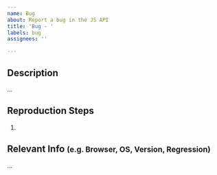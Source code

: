 ```yaml
---
name: Bug
about: Report a bug in the JS API
title: 'Bug - '
labels: bug
assignees: ''

---
```


## Description <!--(Actual Behavior vs. Expected Behavior)-->
...

## Reproduction Steps
1. 

## Relevant Info <small>(e.g. Browser, OS, Version, Regression)</small>
<!-- Please use labels to indicate if this is a 3.x or 4.x issue -->
...
